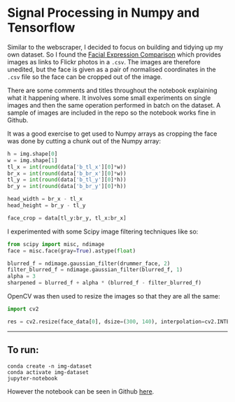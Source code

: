 # Signal Processing in Numpy and Tensorflow

Similar to the webscraper, I decided to focus on building and tidying up my own dataset. So I found the [Facial Expression Comparison](https://research.google/tools/datasets/google-facial-expression/) which provides images as links to Flickr photos in a `.csv`. The images are therefore unedited, but the face is given as a pair of normalised coordinates in the `.csv` file so the face can be cropped out of the image.

There are some comments and titles throughout the notebook explaining what it happening where. It involves some small experiments on single images and then the same operation performed in batch on the dataset. A sample of images are included in the repo so the notebook works fine in Github.

It was a good exercise to get used to Numpy arrays as cropping the face was done by cutting a chunk out of the Numpy array:

```python
h = img.shape[0]
w = img.shape[1]
tl_x = int(round(data['b_tl_x'][0]*w))
br_x = int(round(data['b_br_x'][0]*w))
tl_y = int(round(data['b_tl_y'][0]*h))
br_y = int(round(data['b_br_y'][0]*h))

head_width = br_x - tl_x
head_height = br_y - tl_y

face_crop = data[tl_y:br_y, tl_x:br_x]
```

I experimented with some Scipy image filtering techniques like so:

```python
from scipy import misc, ndimage
face = misc.face(gray=True).astype(float)

blurred_f = ndimage.gaussian_filter(drummer_face, 2)
filter_blurred_f = ndimage.gaussian_filter(blurred_f, 1)
alpha = 3
sharpened = blurred_f + alpha * (blurred_f - filter_blurred_f)
```

OpenCV was then used to resize the images so that they are all the same:

```python
import cv2

res = cv2.resize(face_data[0], dsize=(300, 140), interpolation=cv2.INTER_CUBIC)
```

---

## To run:

```
conda create -n img-dataset
conda activate img-dataset
jupyter-notebook
```

However the notebook can be seen in Github [here](https://github.com/joshmurr/HAND-IN-msc-coding-2-in-class-assignments/blob/master/signal_processing_w_np_tf/Numpy%20%7C%20Datasets.ipynb).
